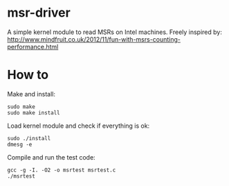 # msr-driver
A simple kernel module to read MSRs on Intel machines.
Freely inspired by: http://www.mindfruit.co.uk/2012/11/fun-with-msrs-counting-performance.html

# How to

Make and install:

```
sudo make
sudo make install
```

Load kernel module and check if everything is ok:

```
sudo ./install
dmesg -e
```

Compile and run the test code:

```
gcc -g -I. -O2 -o msrtest msrtest.c
./msrtest
```
